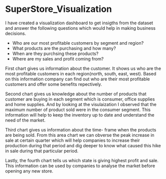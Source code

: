 # SuperStore_Visualization

I have created a visualization dashboard to get insigths from the dataset and answer the following questions which would help in making business decisions.
* Who are our most profitable customers by segment and region?
* What products are the purchasing and how many?
* When are they purchsing these products?
* Where are my sales and profit coming from?

First chart gives us information about the customer. It shows us who are the most profitable customers in each region(north, south, east, west). Based on this information company can find out who are their most profitable customers and offer some benefits repectively.

Second chart gives us knowledge about the number of products that customer are buying in each segment which is consumer, office supplies and home supplies. And by looking at the visulaization I observed that the maximum number of product sold were in the consumer segment. This information will help to keep the inventory up to date and understand the need of the market.

Third chart gives us information about the time- frame when the products are being sold. From this area chart we can obverse the peak increase in sale at certain quarter which will help companies to increase their production during that period and dig deeper to know what caused this hike in sale during that particular period.

Lastly, the fourth chart tells us which state is giving highest profit and sale. This information can be used by companies to analyse the market before opening any new store.

